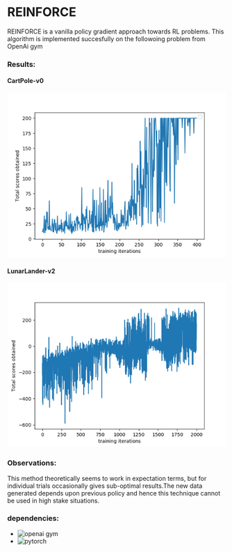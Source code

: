 
# REINFORCE

REINFORCE is a vanilla policy gradient approach towards RL problems. This algorithm is implemented succesfully on the followoing problem from OpenAi gym

### Results:

#### CartPole-v0

![](./images/CartPole(v0).png)

#### LunarLander-v2

![](./images/LunarLander(v2).png)

### Observations:
This method theoretically seems to work in expectation terms, but for individual trials occasionally gives sub-optimal results.The new data generated depends upon previous policy and hence this technique cannot be used in high stake situations.

### dependencies:

* ![openai gym](https://gym.openai.com/)           
* ![pytorch](https://pytorch.org/)

